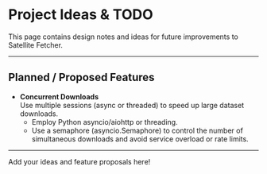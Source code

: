 # Project Ideas & TODO

This page contains design notes and ideas for future improvements to Satellite Fetcher.

---

## Planned / Proposed Features

- **Concurrent Downloads**  
  Use multiple sessions (async or threaded) to speed up large dataset downloads.
  - Employ Python asyncio/aiohttp or threading.
  - Use a semaphore (asyncio.Semaphore) to control the number of simultaneous downloads and avoid service overload or rate limits.

---

Add your ideas and feature proposals here!
